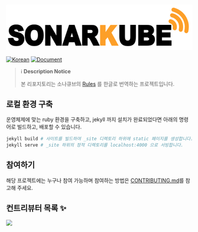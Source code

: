 <a href="https://inf.run/BMEv">
  <img max-width="700px" src="document/images/sonarkube.png" />
</a>


[![Korean](https://img.shields.io/badge/Language-Korean-blue.svg)](README.md)
[![Document](https://img.shields.io/badge/Contributions-Welcome-brightgreen.svg?style=flat)]()
<!-- ALL-CONTRIBUTORS-BADGE:END -->

> ℹ️ **Description Notice**
>
> 본 리포지토리는 소나큐브의 [Rules](https://docs.sonarqube.org/latest/user-guide/rules/overview/) 를 한글로 번역하는 프로젝트입니다.
> 

## 로컬 환경 구축
운영체제에 맞는 ruby 환경을 구축하고, jekyll 까지 설치가 완료되었다면 아래의 명령어로 빌드하고, 배포할 수 있습니다.
```ruby
jekyll build # 사이트를 빌드하여 _site 디렉토리 하위에 static 페이지를 생성합니다. 
jekyll serve # _site 하위의 정적 디렉토리를 localhost:4000 으로 서빙합니다.
```

## 참여하기
해당 프로젝트에는 누구나 참여 가능하며 참여하는 방법은 [CONTRIBUTING.md](./CONTRIBUTING.md)를 참고해 주세요.

## 컨트리뷰터 목록 ✨
<!-- ALL-CONTRIBUTORS-LIST:START - Do not remove or modify this section -->
<!-- prettier-ignore-start -->
<!-- markdownlint-disable -->


<a href="https://github.com/kantabile/sonarkube/graphs/contributors">
  <img src="https://contrib.rocks/image?repo=kantabile/sonarkube" />
</a>


<!-- markdownlint-enable -->
<!-- prettier-ignore-end -->
<!-- ALL-CONTRIBUTORS-LIST:END -->
